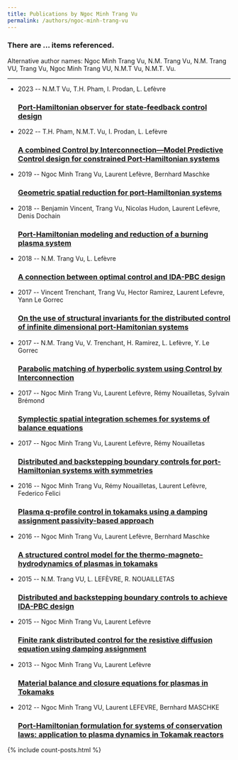 ```yaml
---
title: Publications by Ngoc Minh Trang Vu
permalink: /authors/ngoc-minh-trang-vu
---
```


<h3 id="number-posts">There are ... items referenced.</h3>
<p id='info-authors'>Alternative author names: Ngoc Minh Trang Vu, N.M. Trang Vu, N.M. Trang VU, Trang Vu, Ngoc Minh Trang VU, N.M.T Vu, N.M.T. Vu.</p>
<hr />
<ul class="post-list">
<li><span class='post-meta'>2023 -- N.M.T Vu, T.H. Pham, I. Prodan, L. Lefèvre</span><h3><a class='post-link' href="{{ site.baseurl }}/port-hamiltonian-observer-for-state-feedback-control-design">Port-Hamiltonian observer for state-feedback control design</a></h3></li>
<li><span class='post-meta'>2022 -- T.H. Pham, N.M.T. Vu, I. Prodan, L. Lefèvre</span><h3><a class='post-link' href="{{ site.baseurl }}/a-combined-control-by-interconnection-model-predictive-control-design-for-constrained-port-hamiltonian-systems">A combined Control by Interconnection—Model Predictive Control design for constrained Port-Hamiltonian systems</a></h3></li>
<li><span class='post-meta'>2019 -- Ngoc Minh Trang Vu, Laurent Lefèvre, Bernhard Maschke</span><h3><a class='post-link' href="{{ site.baseurl }}/geometric-spatial-reduction-for-port-hamiltonian-systems">Geometric spatial reduction for port-Hamiltonian systems</a></h3></li>
<li><span class='post-meta'>2018 -- Benjamin Vincent, Trang Vu, Nicolas Hudon, Laurent Lefèvre, Denis Dochain</span><h3><a class='post-link' href="{{ site.baseurl }}/port-hamiltonian-modeling-and-reduction-of-a-burning-plasma-system">Port-Hamiltonian modeling and reduction of a burning plasma system</a></h3></li>
<li><span class='post-meta'>2018 -- N.M. Trang Vu, L. Lefèvre</span><h3><a class='post-link' href="{{ site.baseurl }}/a-connection-between-optimal-control-and-ida-pbc-design">A connection between optimal control and IDA-PBC design</a></h3></li>
<li><span class='post-meta'>2017 -- Vincent Trenchant, Trang Vu, Hector Ramirez, Laurent Lefevre, Yann Le Gorrec</span><h3><a class='post-link' href="{{ site.baseurl }}/on-the-use-of-structural-invariants-for-the-distributed-control-of-infinite-dimensional-port-hamitonian-systems">On the use of structural invariants for the distributed control of infinite dimensional port-Hamitonian systems</a></h3></li>
<li><span class='post-meta'>2017 -- N.M. Trang Vu, V. Trenchant, H. Ramirez, L. Lefèvre, Y. Le Gorrec</span><h3><a class='post-link' href="{{ site.baseurl }}/parabolic-matching-of-hyperbolic-system-using-control-by-interconnection">Parabolic matching of hyperbolic system using Control by Interconnection</a></h3></li>
<li><span class='post-meta'>2017 -- Ngoc Minh Trang Vu, Laurent Lefèvre, Rémy Nouailletas, Sylvain Brémond</span><h3><a class='post-link' href="{{ site.baseurl }}/symplectic-spatial-integration-schemes-for-systems-of-balance-equations">Symplectic spatial integration schemes for systems of balance equations</a></h3></li>
<li><span class='post-meta'>2017 -- Ngoc Minh Trang Vu, Laurent Lefèvre, Rémy Nouailletas</span><h3><a class='post-link' href="{{ site.baseurl }}/distributed-and-backstepping-boundary-controls-for-port-hamiltonian-systems-with-symmetries">Distributed and backstepping boundary controls for port-Hamiltonian systems with symmetries</a></h3></li>
<li><span class='post-meta'>2016 -- Ngoc Minh Trang Vu, Rémy Nouailletas, Laurent Lefèvre, Federico Felici</span><h3><a class='post-link' href="{{ site.baseurl }}/plasma-q-profile-control-in-tokamaks-using-a-damping-assignment-passivity-based-approach">Plasma q-profile control in tokamaks using a damping assignment passivity-based approach</a></h3></li>
<li><span class='post-meta'>2016 -- Ngoc Minh Trang Vu, Laurent Lefèvre, Bernhard Maschke</span><h3><a class='post-link' href="{{ site.baseurl }}/a-structured-control-model-for-the-thermo-magneto-hydrodynamics-of-plasmas-in-tokamaks">A structured control model for the thermo-magneto-hydrodynamics of plasmas in tokamaks</a></h3></li>
<li><span class='post-meta'>2015 -- N.M. Trang VU, L. LEFÈVRE, R. NOUAILLETAS</span><h3><a class='post-link' href="{{ site.baseurl }}/distributed-and-backstepping-boundary-controls-to-achieve-ida-pbc-design">Distributed and backstepping boundary controls to achieve IDA-PBC design</a></h3></li>
<li><span class='post-meta'>2015 -- Ngoc Minh Trang Vu, Laurent Lefèvre</span><h3><a class='post-link' href="{{ site.baseurl }}/finite-rank-distributed-control-for-the-resistive-diffusion-equation-using-damping-assignment">Finite rank distributed control for the resistive diffusion equation using damping assignment</a></h3></li>
<li><span class='post-meta'>2013 -- Ngoc Minh Trang Vu, Laurent Lefèvre</span><h3><a class='post-link' href="{{ site.baseurl }}/material-balance-and-closure-equations-for-plasmas-in-tokamaks">Material balance and closure equations for plasmas in Tokamaks</a></h3></li>
<li><span class='post-meta'>2012 -- Ngoc Minh Trang VU, Laurent LEFEVRE, Bernhard MASCHKE</span><h3><a class='post-link' href="{{ site.baseurl }}/port-hamiltonian-formulation-for-systems-of-conservation-laws-application-to-plasma-dynamics-in-tokamak-reactors">Port-Hamiltonian formulation for systems of conservation laws: application to plasma dynamics in Tokamak reactors</a></h3></li>

</ul>
{% include count-posts.html %}

